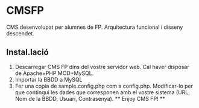 # CMSFP
CMS desenvolupat per alumnes de FP. Arquitectura funcional i disseny descendet.

## Instal.lació
1. Descarregar CMS FP dins del vostre servidor web. Cal haver disposar de Apache+PHP MOD+MySQL.
2. Importar la BBDD a MySQL
3. Fer una copia de sample.config.php com a config.php. Modificar-lo per que contingui les dades que corresponen amb el vostre sistema (URL, Nom de la BBDD, Usuari, Contrasenya).
** Enjoy CMS FP! **


